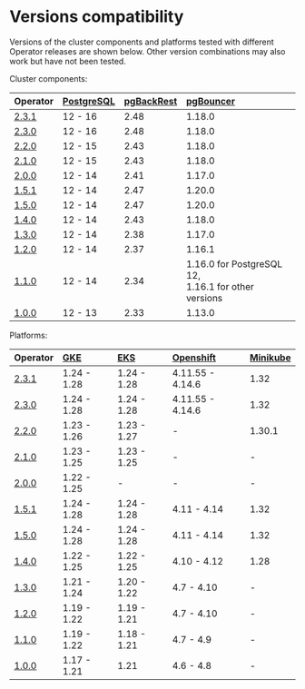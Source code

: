 # Versions compatibility

Versions of the cluster components and platforms tested with different Operator releases are shown below. Other version combinations may also work but have not been tested.

Cluster components:

| Operator | [PostgreSQL](https://www.postgresql.org/) | [pgBackRest](https://pgbackrest.org/) | [pgBouncer](http://pgbouncer.github.io/) |
|:---------|:--------|:-----|:-------|
| [2.3.1](ReleaseNotes/Kubernetes-Operator-for-PostgreSQL-RN2.3.1.md) | 12 - 16 | 2.48 | 1.18.0 |
| [2.3.0](ReleaseNotes/Kubernetes-Operator-for-PostgreSQL-RN2.3.0.md) | 12 - 16 | 2.48 | 1.18.0 |
| [2.2.0](ReleaseNotes/Kubernetes-Operator-for-PostgreSQL-RN2.2.0.md) | 12 - 15 | 2.43 | 1.18.0 |
| [2.1.0](ReleaseNotes/Kubernetes-Operator-for-PostgreSQL-RN2.1.0.md) | 12 - 15 | 2.43 | 1.18.0 |
| [2.0.0](ReleaseNotes/Kubernetes-Operator-for-PostgreSQL-RN2.0.0.md) | 12 - 14 | 2.41 | 1.17.0 |
| [1.5.1](https://docs.percona.com/percona-operator-for-postgresql/1.0/ReleaseNotes/Kubernetes-Operator-for-PostgreSQL-RN1.5.1.html) | 12 - 14 | 2.47 | 1.20.0 |
| [1.5.0](https://docs.percona.com/percona-operator-for-postgresql/1.0/ReleaseNotes/Kubernetes-Operator-for-PostgreSQL-RN1.5.0.html) | 12 - 14 | 2.47 | 1.20.0 |
| [1.4.0](https://docs.percona.com/percona-operator-for-postgresql/1.0/ReleaseNotes/Kubernetes-Operator-for-PostgreSQL-RN1.4.0.html) | 12 - 14 | 2.43 | 1.18.0 |
| [1.3.0](https://docs.percona.com/percona-operator-for-postgresql/1.0/ReleaseNotes/Kubernetes-Operator-for-PostgreSQL-RN1.3.0.html) | 12 - 14 | 2.38 | 1.17.0 |
| [1.2.0](https://docs.percona.com/percona-operator-for-postgresql/1.0/ReleaseNotes/Kubernetes-Operator-for-PostgreSQL-RN1.2.0.html) | 12 - 14 | 2.37 | 1.16.1 |
| [1.1.0](https://docs.percona.com/percona-operator-for-postgresql/1.0/ReleaseNotes/Kubernetes-Operator-for-PostgreSQL-RN1.1.0.html) | 12 - 14 | 2.34 | 1.16.0 for PostgreSQL 12, <br> 1.16.1 for other versions |
| [1.0.0](https://docs.percona.com/percona-operator-for-postgresql/1.0/ReleaseNotes/Kubernetes-Operator-for-PostgreSQL-RN1.0.0.html) | 12 - 13 | 2.33 | 1.13.0 |

Platforms:

| Operator | [GKE](https://cloud.google.com/kubernetes-engine)         | [EKS](https://aws.amazon.com)         | [Openshift](https://www.redhat.com/en/technologies/cloud-computing/openshift) | [Minikube](https://github.com/kubernetes/minikube)                          |
|:--------|:------------|:------------|:------------|:----------------------------------|
| [2.3.1](ReleaseNotes/Kubernetes-Operator-for-PostgreSQL-RN2.3.1.md) | 1.24 - 1.28 | 1.24 - 1.28 | 4.11.55 - 4.14.6 | 1.32   |
| [2.3.0](ReleaseNotes/Kubernetes-Operator-for-PostgreSQL-RN2.3.0.md) | 1.24 - 1.28 | 1.24 - 1.28 | 4.11.55 - 4.14.6 | 1.32   |
| [2.2.0](ReleaseNotes/Kubernetes-Operator-for-PostgreSQL-RN2.2.0.md) | 1.23 - 1.26 | 1.23 - 1.27 | -                | 1.30.1 |
| [2.1.0](ReleaseNotes/Kubernetes-Operator-for-PostgreSQL-RN2.1.0.md) | 1.23 - 1.25 | 1.23 - 1.25 | -                | -      |
| [2.0.0](ReleaseNotes/Kubernetes-Operator-for-PostgreSQL-RN2.0.0.md) | 1.22 - 1.25 |      -      | -                | -      |
| [1.5.1](https://docs.percona.com/percona-operator-for-postgresql/1.0/ReleaseNotes/Kubernetes-Operator-for-PostgreSQL-RN1.5.1.html) | 1.24 - 1.28 | 1.24 - 1.28 | 4.11 - 4.14 | 1.32 |
| [1.5.0](https://docs.percona.com/percona-operator-for-postgresql/1.0/ReleaseNotes/Kubernetes-Operator-for-PostgreSQL-RN1.5.0.html) | 1.24 - 1.28 | 1.24 - 1.28 | 4.11 - 4.14 | 1.32 |
| [1.4.0](https://docs.percona.com/percona-operator-for-postgresql/1.0/ReleaseNotes/Kubernetes-Operator-for-PostgreSQL-RN1.4.0.html) | 1.22 - 1.25 | 1.22 - 1.25 | 4.10 - 4.12 | 1.28 |
| [1.3.0](https://docs.percona.com/percona-operator-for-postgresql/1.0/ReleaseNotes/Kubernetes-Operator-for-PostgreSQL-RN1.3.0.html) | 1.21 - 1.24 | 1.20 - 1.22 | 4.7 - 4.10  | -    |
| [1.2.0](https://docs.percona.com/percona-operator-for-postgresql/1.0/ReleaseNotes/Kubernetes-Operator-for-PostgreSQL-RN1.2.0.html) | 1.19 - 1.22 | 1.19 - 1.21 | 4.7 - 4.10  | -    |
| [1.1.0](https://docs.percona.com/percona-operator-for-postgresql/1.0/ReleaseNotes/Kubernetes-Operator-for-PostgreSQL-RN1.1.0.html) | 1.19 - 1.22 | 1.18 - 1.21 | 4.7 - 4.9   | -    |
| [1.0.0](https://docs.percona.com/percona-operator-for-postgresql/1.0/ReleaseNotes/Kubernetes-Operator-for-PostgreSQL-RN1.0.0.html) | 1.17 - 1.21 | 1.21        | 4.6 - 4.8   | -    |

